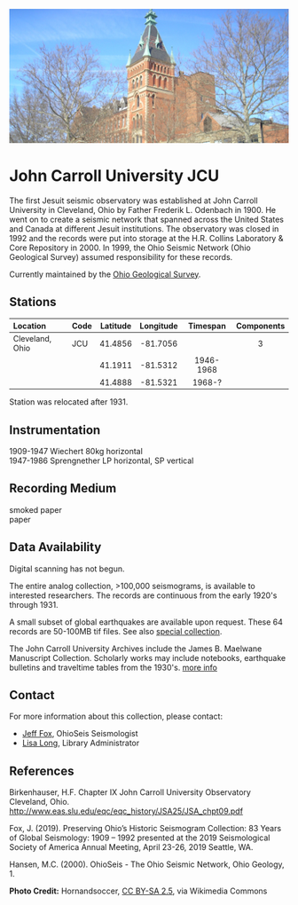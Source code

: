 <!---
layout              : page
show_meta           : false
title               : "John Carroll University"
subheadline         : "JCU"
teaser              : "More information about this station"
header:
   image_fullwidth  : "ohio.jpg"
permalink           : "/stations/ohio"
breadcrumb          : true
--->

![some dummy txt](../../images/ohio.jpg)

# John Carroll University JCU
The first Jesuit seismic observatory was established at John Carroll University in Cleveland, Ohio by Father Frederik L. Odenbach in 1900.  He went on to create a seismic network that spanned across the United States and Canada at different Jesuit institutions. The observatory was closed in 1992 and the records were put into storage at the H.R. Collins Laboratory & Core Repository in 2000. In 1999, the Ohio Seismic Network (Ohio Geological Survey) assumed responsibility for these records.

Currently maintained by the [Ohio Geological Survey](https://ohiodnr.gov/wps/portal/gov/odnr/discover-and-learn/safety-conservation/about-ODNR/geologic-survey).

## Stations

| **Location** | **Code** | **Latitude** | **Longitude** | **Timespan** | **Components**|
| :--- | :--- | :---: | :---: | :---: | :---: | 
| Cleveland, Ohio |  JCU | 41.4856 | -81.7056  | |  3 
| | |  41.1911 | -81.5312 | 1946-1968|
| | | 41.4888 | -81.5321 | 1968-?|

Station was relocated after 1931.


## Instrumentation
1909-1947 Wiechert 80kg horizontal  
1947-1986 Sprengnether LP horizontal, SP vertical  

## Recording Medium
smoked paper  
paper

## Data Availability
Digital scanning has not begun.

The entire analog collection, >100,000 seismograms, is available to interested researchers. The records are continuous from the early 1920's through 1931.

A small subset of global earthquakes are available upon request. These 64 records are 50-100MB tif files. See also [special collection](https://o90014.eos-intl.net/O90014/OPAC/Details/Record.aspx?BibCode=3130132).

The John Carroll University Archives include the James B. Maelwane Manuscript Collection. Scholarly works may include notebooks, earthquake bulletins and traveltime tables from the 1930's. [more info](https://sluarchives.libraryhost.com/repositories/2/resources/51/collection_organization)

## Contact
For more information about this collection, please contact:
 * [Jeff Fox](mailto:Jeffrey.fox@dnr.ohio.gov), OhioSeis Seismologist
 * [Lisa Long](mailto:Lisa.long@dnr.ohio.gov), Library Administrator


## References
Birkenhauser, H.F. Chapter IX John Carroll University Observatory Cleveland, Ohio. http://www.eas.slu.edu/eqc/eqc_history/JSA25/JSA_chpt09.pdf

Fox, J. (2019). Preserving Ohio’s Historic Seismogram Collection: 83 Years of Global Seismology: 1909 – 1992
presented at the 2019 Seismological Society of America Annual Meeting, April 23-26, 2019 Seattle, WA.

Hansen, M.C. (2000). OhioSeis - The Ohio Seismic Network, Ohio Geology, 1.

**Photo Credit:** Hornandsoccer, [CC BY-SA 2.5]( https://creativecommons.org/licenses/by-sa/2.5), via Wikimedia Commons
